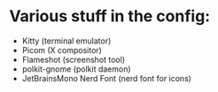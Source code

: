 # Various stuff in the config:

- Kitty (terminal emulator)
- Picom (X compositor)
- Flameshot (screenshot tool)
- polkit-gnome (polkit daemon)
- JetBrainsMono Nerd Font (nerd font for icons)
